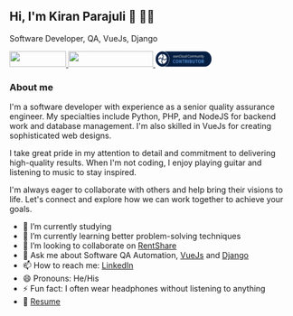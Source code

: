 ## Hi, I'm Kiran Parajuli 👋 👨‍💻

Software Developer, QA, VueJs, Django

<a href="https://www.linkedin.com/in/kiranparajuli589/" target="_blank" title="Connect on LinkedIn">
  <img src="https://img.shields.io/badge/--linkedin?label=LinkedIn&logo=LinkedIn&style=social" height="28" width="100" >
</a>

<a href="https://kiranparajuli.com.np/" target="_blank" title="Website - know more">
  <img src="https://img.shields.io/badge/Website-know%20more-blue" height="28" width="150" >
</a>

<a href="https://owncloud.com" target="_blank" title="Owncloud">
	<img src="./public/oc-badge-community-contributor-dark.png" height="28" width="100" >
</a>

### About me

I'm a software developer with experience as a senior quality assurance engineer. My specialties include Python, PHP, and
NodeJS for backend work and database management. I'm also skilled in VueJs for creating sophisticated web designs.

I take great pride in my attention to detail and commitment to delivering high-quality results. When I'm not coding, I
enjoy playing guitar and listening to music to stay inspired.

I'm always eager to collaborate with others and help bring their visions to life. Let's connect and explore how we can
work together to achieve your goals.

- 🔭 I’m currently studying
- 🌱 I’m currently learning better problem-solving techniques
- 👯 I’m looking to collaborate on [RentShare](https://github.com/rent-share/backend)
- 💬 Ask me about Software QA Automation, [VueJs](https://vuejs.org/ "VueJS") and [Django](https://www.djangoproject.com/ "Django")
- 📫 How to reach me: [LinkedIn](https://www.linkedin.com/in/kiranparajuli589/ "LinkedIn")
- 😄 Pronouns: He/His
- ⚡ Fun fact: I often wear headphones without listening to anything
- 📝 [Resume](https://kiranparajuli.com.np/resume-pdf "Resume")
